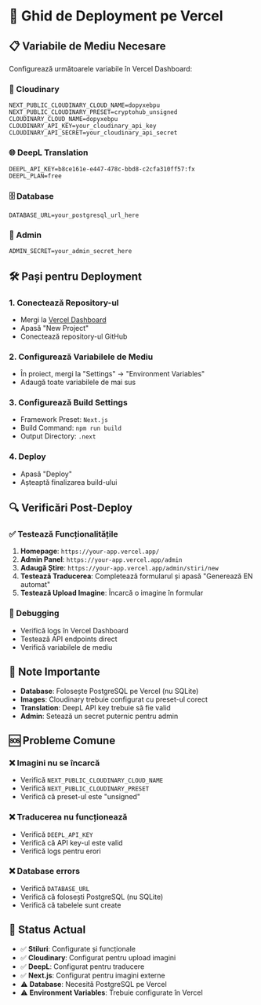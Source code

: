 # 🚀 Ghid de Deployment pe Vercel

## 📋 Variabile de Mediu Necesare

Configurează următoarele variabile în Vercel Dashboard:

### 🔧 Cloudinary
```
NEXT_PUBLIC_CLOUDINARY_CLOUD_NAME=dopyxebpu
NEXT_PUBLIC_CLOUDINARY_PRESET=cryptohub_unsigned
CLOUDINARY_CLOUD_NAME=dopyxebpu
CLOUDINARY_API_KEY=your_cloudinary_api_key
CLOUDINARY_API_SECRET=your_cloudinary_api_secret
```

### 🌐 DeepL Translation
```
DEEPL_API_KEY=b8ce161e-e447-478c-bbd8-c2cfa310ff57:fx
DEEPL_PLAN=free
```

### 🗄️ Database
```
DATABASE_URL=your_postgresql_url_here
```

### 🔐 Admin
```
ADMIN_SECRET=your_admin_secret_here
```

## 🛠️ Pași pentru Deployment

### 1. Conectează Repository-ul
- Mergi la [Vercel Dashboard](https://vercel.com/dashboard)
- Apasă "New Project"
- Conectează repository-ul GitHub

### 2. Configurează Variabilele de Mediu
- În proiect, mergi la "Settings" → "Environment Variables"
- Adaugă toate variabilele de mai sus

### 3. Configurează Build Settings
- Framework Preset: `Next.js`
- Build Command: `npm run build`
- Output Directory: `.next`

### 4. Deploy
- Apasă "Deploy"
- Așteaptă finalizarea build-ului

## 🔍 Verificări Post-Deploy

### ✅ Testează Funcționalitățile
1. **Homepage**: `https://your-app.vercel.app/`
2. **Admin Panel**: `https://your-app.vercel.app/admin`
3. **Adaugă Știre**: `https://your-app.vercel.app/admin/stiri/new`
4. **Testează Traducerea**: Completează formularul și apasă "Generează EN automat"
5. **Testează Upload Imagine**: Încarcă o imagine în formular

### 🐛 Debugging
- Verifică logs în Vercel Dashboard
- Testează API endpoints direct
- Verifică variabilele de mediu

## 📝 Note Importante

- **Database**: Folosește PostgreSQL pe Vercel (nu SQLite)
- **Images**: Cloudinary trebuie configurat cu preset-ul corect
- **Translation**: DeepL API key trebuie să fie valid
- **Admin**: Setează un secret puternic pentru admin

## 🆘 Probleme Comune

### ❌ Imagini nu se încarcă
- Verifică `NEXT_PUBLIC_CLOUDINARY_CLOUD_NAME`
- Verifică `NEXT_PUBLIC_CLOUDINARY_PRESET`
- Verifică că preset-ul este "unsigned"

### ❌ Traducerea nu funcționează
- Verifică `DEEPL_API_KEY`
- Verifică că API key-ul este valid
- Verifică logs pentru erori

### ❌ Database errors
- Verifică `DATABASE_URL`
- Verifică că folosești PostgreSQL (nu SQLite)
- Verifică că tabelele sunt create

## 🎯 Status Actual

- ✅ **Stiluri**: Configurate și funcționale
- ✅ **Cloudinary**: Configurat pentru upload imagini
- ✅ **DeepL**: Configurat pentru traducere
- ✅ **Next.js**: Configurat pentru imagini externe
- ⚠️ **Database**: Necesită PostgreSQL pe Vercel
- ⚠️ **Environment Variables**: Trebuie configurate în Vercel
